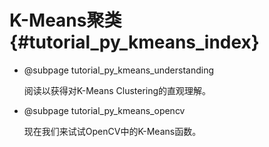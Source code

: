 # K-Means聚类{#tutorial_py_kmeans_index}

- @subpage tutorial_py_kmeans_understanding

  阅读以获得对K-Means Clustering的直观理解。

- @subpage tutorial_py_kmeans_opencv

  现在我们来试试OpenCV中的K-Means函数。

  ​

